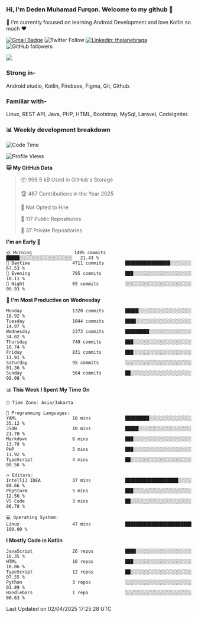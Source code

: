 ### Hi, I'm Deden Muhamad Furqon. Welcome to my github 👋

<!--
**furqoncreative/furqoncreative** is a ✨ _special_ ✨ repository because its `README.md` (this file) appears on your GitHub profile.

Here are some ideas to get you started:

- 🔭 I’m currently working on ...
- 👯 I’m looking to collaborate on ...
- 🤔 I’m looking for help with ...
- 💬 Ask me about ...
- 📫 How to reach me: ...
- 😄 Pronouns: ...
- ⚡ Fun fact: ...
-->

  🌱 I'm currently focused on learning Android Development and love Kotlin so much ❤ 

[![Gmail Badge](https://img.shields.io/badge/-furqoncreative24@gmail.com-c14438?style=flat-square&logo=Gmail&logoColor=white&link=mailto:furqoncreative24@gmail.com)](mailto:furqoncreative24@gmail.com)
![Twitter Follow](https://img.shields.io/twitter/follow/furqoncreative?label=Follow)
[![Linkedin: thaianebraga](https://img.shields.io/badge/-Deden_Muhamad_Furqon-blue?style=flat-square&logo=Linkedin&logoColor=white&link=https://www.linkedin.com/in/anmol-p-singh/)](https://www.linkedin.com/in/furqoncreative/)
![GitHub followers](https://img.shields.io/github/followers/furqoncreative?label=Follow&style=social)

<img src="https://github-readme-stats.sera5-dev.vercel.app/api?username=furqoncreative&hide=stars&show_icons=true&count_private=true&include_all_commits=true&title_color=#008080&icon_color=#008080&hide_border=true" width="">

### Strong in-

Android studio, Kotlin, Firebase, Figma, Git, Github.

### Familiar with-
Linux, REST API, Java, PHP, HTML, Bootstrap, MySql, Laravel, CodeIgniter.

### 📊 Weekly development breakdown

<!--START_SECTION:waka-->
![Code Time](http://img.shields.io/badge/Code%20Time-2%2C864%20hrs%2020%20mins-blue)

![Profile Views](http://img.shields.io/badge/Profile%20Views-3-blue)

**🐱 My GitHub Data** 

> 📦 998.9 kB Used in GitHub's Storage 
 > 
> 🏆 467 Contributions in the Year 2025
 > 
> 🚫 Not Opted to Hire
 > 
> 📜 117 Public Repositories 
 > 
> 🔑 37 Private Repositories 
 > 
**I'm an Early 🐤** 

```text
🌞 Morning                1495 commits        █████░░░░░░░░░░░░░░░░░░░░   21.43 % 
🌆 Daytime                4711 commits        █████████████████░░░░░░░░   67.53 % 
🌃 Evening                705 commits         ███░░░░░░░░░░░░░░░░░░░░░░   10.11 % 
🌙 Night                  65 commits          ░░░░░░░░░░░░░░░░░░░░░░░░░   00.93 % 
```
📅 **I'm Most Productive on Wednesday** 

```text
Monday                   1320 commits        █████░░░░░░░░░░░░░░░░░░░░   18.92 % 
Tuesday                  1044 commits        ████░░░░░░░░░░░░░░░░░░░░░   14.97 % 
Wednesday                2373 commits        █████████░░░░░░░░░░░░░░░░   34.02 % 
Thursday                 749 commits         ███░░░░░░░░░░░░░░░░░░░░░░   10.74 % 
Friday                   831 commits         ███░░░░░░░░░░░░░░░░░░░░░░   11.91 % 
Saturday                 95 commits          ░░░░░░░░░░░░░░░░░░░░░░░░░   01.36 % 
Sunday                   564 commits         ██░░░░░░░░░░░░░░░░░░░░░░░   08.08 % 
```


📊 **This Week I Spent My Time On** 

```text
🕑︎ Time Zone: Asia/Jakarta

💬 Programming Languages: 
YAML                     16 mins             █████████░░░░░░░░░░░░░░░░   35.12 % 
JSON                     10 mins             █████░░░░░░░░░░░░░░░░░░░░   21.70 % 
Markdown                 6 mins              ███░░░░░░░░░░░░░░░░░░░░░░   13.78 % 
PHP                      5 mins              ███░░░░░░░░░░░░░░░░░░░░░░   11.92 % 
TypeScript               4 mins              ██░░░░░░░░░░░░░░░░░░░░░░░   09.56 % 

🔥 Editors: 
IntelliJ IDEA            37 mins             ████████████████████░░░░░   80.66 % 
PhpStorm                 5 mins              ███░░░░░░░░░░░░░░░░░░░░░░   12.56 % 
VS Code                  3 mins              ██░░░░░░░░░░░░░░░░░░░░░░░   06.78 % 

💻 Operating System: 
Linux                    47 mins             █████████████████████████   100.00 % 
```

**I Mostly Code in Kotlin** 

```text
JavaScript               26 repos            ████░░░░░░░░░░░░░░░░░░░░░   16.35 % 
HTML                     16 repos            ███░░░░░░░░░░░░░░░░░░░░░░   10.06 % 
TypeScript               12 repos            ██░░░░░░░░░░░░░░░░░░░░░░░   07.55 % 
Python                   3 repos             ░░░░░░░░░░░░░░░░░░░░░░░░░   01.89 % 
Handlebars               1 repo              ░░░░░░░░░░░░░░░░░░░░░░░░░   00.63 % 
```




 Last Updated on 02/04/2025 17:25:28 UTC
<!--END_SECTION:waka-->

